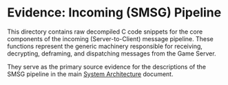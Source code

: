 # Evidence: Incoming (SMSG) Pipeline

This directory contains raw decompiled C code snippets for the core components of the incoming (Server-to-Client) message pipeline. These functions represent the generic machinery responsible for receiving, decrypting, deframing, and dispatching messages from the Game Server.

They serve as the primary source evidence for the descriptions of the SMSG pipeline in the main [System Architecture](../../system-architecture.md) document.